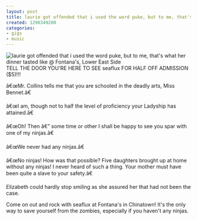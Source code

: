 ```yaml
---
layout: post
title: laurie got offended that i used the word puke, but to me, that's what her dinner tasted like @ Fontana's, Lower East Side
created: 1296349200
categories: 
- gigs
- music
---
```

![laurie got offended that i used the word puke, but to me, that's what her dinner tasted like @ Fontana's, Lower East Side](http://files.bubblehouse.org.s3.amazonaws.com/flyers/2011-01-29_flyer_lowres.jpg)
TELL THE DOOR YOU'RE HERE TO SEE seaflux FOR HALF OFF ADMISSION ($5)!!!

â€œMr. Collins tells me that you are schooled in the deadly arts, Miss Bennet.â€

â€œI am, though not to half the level of proficiency your Ladyship has attained.â€

â€œOh! Then â€” some time or other I shall be happy to see you spar with one of my ninjas.â€

â€œWe never had any ninjas.â€

â€œNo ninjas! How was that possible? Five daughters brought up at home without any ninjas! I never heard of such a thing. Your mother must have been quite a slave to your safety.â€

Elizabeth could hardly stop smiling as she assured her that had not been the case.

Come on out and rock with seaflux at Fontana's in Chinatown! It's the only way to save yourself from the zombies, especially if you haven't any ninjas.

